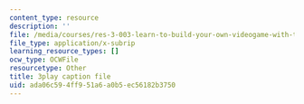 ```yaml
---
content_type: resource
description: ''
file: /media/courses/res-3-003-learn-to-build-your-own-videogame-with-the-unity-game-engine-and-microsoft-kinect-january-iap-2017/ada06c594ff951a6a0b5ec56182b3750_7a4NYOOSVfI.vtt
file_type: application/x-subrip
learning_resource_types: []
ocw_type: OCWFile
resourcetype: Other
title: 3play caption file
uid: ada06c59-4ff9-51a6-a0b5-ec56182b3750
---
```

